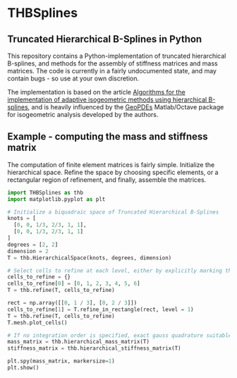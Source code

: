 # THBSplines
## Truncated Hierarchical B-Splines in Python

This repository contains a Python-implementation of truncated hierarchical B-splines, and methods for the assembly of stiffness matrices
and mass matrices. The code is currently in a fairly undocumented state, and may contain bugs - so use at your own discretion.

The implementation is based on the article [Algorithms for the implementation of adaptive isogeometric methods using hierarchical B-splines](https://doi.org/10.1016/j.apnum.2017.08.006),
and is heavily influenced by the [GeoPDEs](http://rafavzqz.github.io/geopdes/) Matlab/Octave package for isogeometric analysis developed by the authors.

## Example - computing the mass and stiffness matrix

The computation of finite element matrices is fairly simple. Initialize the hierarchical space. Refine the space by choosing specific elements, or a rectangular region of refinement, and finally, assemble the matrices.

```python
import THBSplines as thb
import matplotlib.pyplot as plt

# Initialize a biquadraic space of Truncated Hierarchical B-Splines
knots = [
  [0, 0, 1/3, 2/3, 1, 1],
  [0, 0, 1/3, 2/3, 1, 1]
]
degrees = [2, 2]
dimension = 2
T = thb.HierarchicalSpace(knots, degrees, dimension)

# Select cells to refine at each level, either by explicitly marking the elements, or by choosing a rectangular region.
cells_to_refine = {}
cells_to_refine[0] = [0, 1, 2, 3, 4, 5, 6]
T = thb.refine(T, cells_to_refine)

rect = np.array([[0, 1 / 3], [0, 2 / 3]])
cells_to_refine[1] = T.refine_in_rectangle(rect, level = 1)
T = thb.refine(T, cells_to_refine)
T.mesh.plot_cells()
```

```python
# If no integration order is specified, exact gauss quadrature suitable for the given basis is used.
mass_matrix = thb.hierarchical_mass_matrix(T)
stiffness_matrix = thb.hierarchical_stiffness_matrix(T)

plt.spy(mass_matrix, markersize=1)
plt.show()
```
